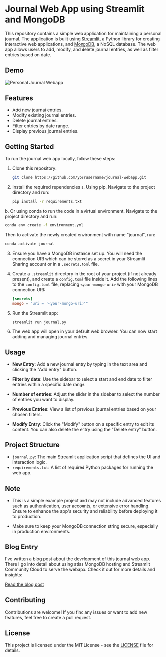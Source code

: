 # Journal Web App using Streamlit and MongoDB

This repository contains a simple web application for maintaining a personal journal. The application is built using [Streamlit](https://streamlit.io/), a Python library for creating interactive web applications, and [MongoDB](https://www.mongodb.com/), a NoSQL database. The web app allows users to add, modify, and delete journal entries, as well as filter entries based on date.

## Demo

![Personal Journal Webapp](assets/demo.gif)

## Features

- Add new journal entries.
- Modify existing journal entries.
- Delete journal entries.
- Filter entries by date range.
- Display previous journal entries.

## Getting Started

To run the journal web app locally, follow these steps:

1. Clone this repository:

   ```bash
   git clone https://github.com/yourusername/journal-webapp.git
   ```

2. Install the required rependencies
a. Using pip. Navigate to the project directory and run:

   ```bash
   pip install -r requirements.txt
   ```

b. Or using conda to run the code in a virtual environment. Navigate to the project directory and run:

   ```bash
   conda env create -f environment.yml
   ```
Then to activate the newly created environment with name "journal", run:

   ```bash
   conda activate journal
   ```
3. Ensure you have a MongoDB instance set up. You will need the connection URI which can be stored as a secret in your Streamlit Sharing account or in a `.secrets.toml` file.

4. Create a `.streamlit` directory in the root of your project (if not already present), and create a `config.toml` file inside it. Add the following lines to the `config.toml` file, replacing `<your-mongo-uri>` with your MongoDB connection URI:

   ```toml
   [secrets]
   mongo = "uri = '<your-mongo-uri>'"
   ```

5. Run the Streamlit app:

   ```bash
   streamlit run journal.py
   ```

6. The web app will open in your default web browser. You can now start adding and managing journal entries.

## Usage

- **New Entry**: Add a new journal entry by typing in the text area and clicking the "Add entry" button.

- **Filter by date**: Use the sidebar to select a start and end date to filter entries within a specific date range.

- **Number of entries**: Adjust the slider in the sidebar to select the number of entries you want to display.

- **Previous Entries**: View a list of previous journal entries based on your chosen filters.

- **Modify Entry**: Click the "Modify" button on a specific entry to edit its content. You can also delete the entry using the "Delete entry" button.

## Project Structure

- `journal.py`: The main Streamlit application script that defines the UI and interaction logic.
- `requirements.txt`: A list of required Python packages for running the web app.

## Note

- This is a simple example project and may not include advanced features such as authentication, user accounts, or extensive error handling. Ensure to enhance the app's security and reliability before deploying it to production.

- Make sure to keep your MongoDB connection string secure, especially in production environments.

## Blog Entry

I've written a blog post about the development of this journal web app. There I go into detail about using atlas MongoDB hosting and Streamlit Community Cloud to serve the webapp. Check it out for more details and insights:

[Read the blog post](https://grudloff.github.io/blog/mongodb_journal/)


## Contributing

Contributions are welcome! If you find any issues or want to add new features, feel free to create a pull request.

## License

This project is licensed under the MIT License - see the [LICENSE](LICENSE) file for details.
